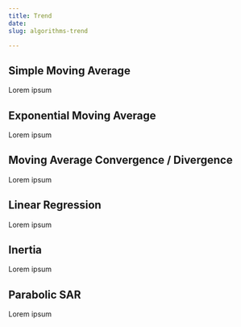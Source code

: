 ```yaml
---
title: Trend
date: 
slug: algorithms-trend

---
```

## Simple Moving Average

Lorem ipsum

## Exponential Moving Average

Lorem ipsum

## Moving Average Convergence / Divergence

Lorem ipsum

## Linear Regression

Lorem ipsum

## Inertia

Lorem ipsum

## Parabolic SAR

Lorem ipsum